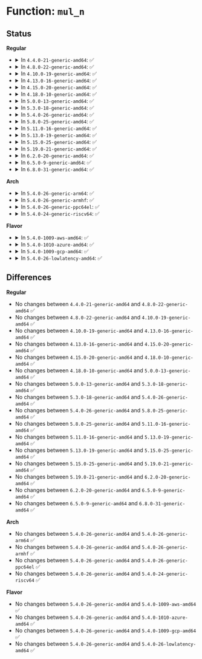 # Function: <code>mul_n</code>

## Status
<b>Regular</b>
<ul>
<li>
<details>
<summary>In <code>4.4.0-21-generic-amd64</code>: ✅</summary>

```c
void mul_n(mpi_ptr_t prodp, mpi_ptr_t up, mpi_ptr_t vp, mpi_size_t size, mpi_ptr_t tspace)
```

```json
{
  "name": "mul_n",
  "collision_type": "Unique Static",
  "inline_type": "No",
  "funcs": [
    {
      "addr": 18446744071583137248,
      "name": "mul_n",
      "external": false,
      "loc": "lib/mpi/mpih-mul.c:108",
      "file": "lib/mpi/mpih-mul.c",
      "inline": "seen, unknown",
      "caller_inline": [],
      "caller_func": [
        "lib/mpi/mpih-mul.c:mul_n",
        "lib/mpi/mpih-mul.c:mul_n",
        "lib/mpi/mpih-mul.c:mul_n",
        "lib/mpi/mpih-mul.c:mul_n",
        "lib/mpi/mpih-mul.c:mpihelp_mul_karatsuba_case",
        "lib/mpi/mpih-mul.c:mpihelp_mul_karatsuba_case"
      ]
    }
  ],
  "symbols": [
    {
      "addr": 18446744071583137248,
      "name": "mul_n",
      "section": ".text",
      "bind": "STB_LOCAL",
      "size": 894
    }
  ]
}
```
</details>
</li>
<li>
<details>
<summary>In <code>4.8.0-22-generic-amd64</code>: ✅</summary>

```c
void mul_n(mpi_ptr_t prodp, mpi_ptr_t up, mpi_ptr_t vp, mpi_size_t size, mpi_ptr_t tspace)
```

```json
{
  "name": "mul_n",
  "collision_type": "Unique Static",
  "inline_type": "No",
  "funcs": [
    {
      "addr": 18446744071583430992,
      "name": "mul_n",
      "external": false,
      "loc": "lib/mpi/mpih-mul.c:108",
      "file": "lib/mpi/mpih-mul.c",
      "inline": "seen, unknown",
      "caller_inline": [],
      "caller_func": [
        "lib/mpi/mpih-mul.c:mpihelp_mul_karatsuba_case",
        "lib/mpi/mpih-mul.c:mpihelp_mul_karatsuba_case",
        "lib/mpi/mpih-mul.c:mul_n",
        "lib/mpi/mpih-mul.c:mul_n",
        "lib/mpi/mpih-mul.c:mul_n",
        "lib/mpi/mpih-mul.c:mul_n"
      ]
    }
  ],
  "symbols": [
    {
      "addr": 18446744071583430992,
      "name": "mul_n",
      "section": ".text",
      "bind": "STB_LOCAL",
      "size": 980
    }
  ]
}
```
</details>
</li>
<li>
<details>
<summary>In <code>4.10.0-19-generic-amd64</code>: ✅</summary>

```c
void mul_n(mpi_ptr_t prodp, mpi_ptr_t up, mpi_ptr_t vp, mpi_size_t size, mpi_ptr_t tspace)
```

```json
{
  "name": "mul_n",
  "collision_type": "Unique Static",
  "inline_type": "No",
  "funcs": [
    {
      "addr": 18446744071583556640,
      "name": "mul_n",
      "external": false,
      "loc": "lib/mpi/mpih-mul.c:108",
      "file": "lib/mpi/mpih-mul.c",
      "inline": "seen, unknown",
      "caller_inline": [],
      "caller_func": [
        "lib/mpi/mpih-mul.c:mpihelp_mul_karatsuba_case",
        "lib/mpi/mpih-mul.c:mpihelp_mul_karatsuba_case",
        "lib/mpi/mpih-mul.c:mul_n",
        "lib/mpi/mpih-mul.c:mul_n",
        "lib/mpi/mpih-mul.c:mul_n",
        "lib/mpi/mpih-mul.c:mul_n"
      ]
    }
  ],
  "symbols": [
    {
      "addr": 18446744071583556640,
      "name": "mul_n",
      "section": ".text",
      "bind": "STB_LOCAL",
      "size": 980
    }
  ]
}
```
</details>
</li>
<li>
<details>
<summary>In <code>4.13.0-16-generic-amd64</code>: ✅</summary>

```c
void mul_n(mpi_ptr_t prodp, mpi_ptr_t up, mpi_ptr_t vp, mpi_size_t size, mpi_ptr_t tspace)
```

```json
{
  "name": "mul_n",
  "collision_type": "Unique Static",
  "inline_type": "No",
  "funcs": [
    {
      "addr": 18446744071583594480,
      "name": "mul_n",
      "external": false,
      "loc": "lib/mpi/mpih-mul.c:108",
      "file": "lib/mpi/mpih-mul.c",
      "inline": "seen, unknown",
      "caller_inline": [],
      "caller_func": [
        "lib/mpi/mpih-mul.c:mpihelp_mul_karatsuba_case",
        "lib/mpi/mpih-mul.c:mpihelp_mul_karatsuba_case",
        "lib/mpi/mpih-mul.c:mul_n",
        "lib/mpi/mpih-mul.c:mul_n",
        "lib/mpi/mpih-mul.c:mul_n",
        "lib/mpi/mpih-mul.c:mul_n"
      ]
    }
  ],
  "symbols": [
    {
      "addr": 18446744071583594480,
      "name": "mul_n",
      "section": ".text",
      "bind": "STB_LOCAL",
      "size": 948
    }
  ]
}
```
</details>
</li>
<li>
<details>
<summary>In <code>4.15.0-20-generic-amd64</code>: ✅</summary>

```c
void mul_n(mpi_ptr_t prodp, mpi_ptr_t up, mpi_ptr_t vp, mpi_size_t size, mpi_ptr_t tspace)
```

```json
{
  "name": "mul_n",
  "collision_type": "Unique Static",
  "inline_type": "No",
  "funcs": [
    {
      "addr": 18446744071583840624,
      "name": "mul_n",
      "external": false,
      "loc": "lib/mpi/mpih-mul.c:108",
      "file": "lib/mpi/mpih-mul.c",
      "inline": "seen, unknown",
      "caller_inline": [],
      "caller_func": [
        "lib/mpi/mpih-mul.c:mpihelp_mul_karatsuba_case",
        "lib/mpi/mpih-mul.c:mpihelp_mul_karatsuba_case",
        "lib/mpi/mpih-mul.c:mul_n",
        "lib/mpi/mpih-mul.c:mul_n",
        "lib/mpi/mpih-mul.c:mul_n",
        "lib/mpi/mpih-mul.c:mul_n"
      ]
    }
  ],
  "symbols": [
    {
      "addr": 18446744071583840624,
      "name": "mul_n",
      "section": ".text",
      "bind": "STB_LOCAL",
      "size": 948
    }
  ]
}
```
</details>
</li>
<li>
<details>
<summary>In <code>4.18.0-10-generic-amd64</code>: ✅</summary>

```c
void mul_n(mpi_ptr_t prodp, mpi_ptr_t up, mpi_ptr_t vp, mpi_size_t size, mpi_ptr_t tspace)
```

```json
{
  "name": "mul_n",
  "collision_type": "Unique Static",
  "inline_type": "No",
  "funcs": [
    {
      "addr": 18446744071584041136,
      "name": "mul_n",
      "external": false,
      "loc": "lib/mpi/mpih-mul.c:108",
      "file": "lib/mpi/mpih-mul.c",
      "inline": "seen, unknown",
      "caller_inline": [],
      "caller_func": [
        "lib/mpi/mpih-mul.c:mpihelp_mul_karatsuba_case",
        "lib/mpi/mpih-mul.c:mpihelp_mul_karatsuba_case",
        "lib/mpi/mpih-mul.c:mul_n",
        "lib/mpi/mpih-mul.c:mul_n",
        "lib/mpi/mpih-mul.c:mul_n",
        "lib/mpi/mpih-mul.c:mul_n"
      ]
    }
  ],
  "symbols": [
    {
      "addr": 18446744071584041136,
      "name": "mul_n",
      "section": ".text",
      "bind": "STB_LOCAL",
      "size": 907
    }
  ]
}
```
</details>
</li>
<li>
<details>
<summary>In <code>5.0.0-13-generic-amd64</code>: ✅</summary>

```c
void mul_n(mpi_ptr_t prodp, mpi_ptr_t up, mpi_ptr_t vp, mpi_size_t size, mpi_ptr_t tspace)
```

```json
{
  "name": "mul_n",
  "collision_type": "Unique Static",
  "inline_type": "No",
  "funcs": [
    {
      "addr": 18446744071584123920,
      "name": "mul_n",
      "external": false,
      "loc": "lib/mpi/mpih-mul.c:108",
      "file": "lib/mpi/mpih-mul.c",
      "inline": "seen, unknown",
      "caller_inline": [],
      "caller_func": [
        "lib/mpi/mpih-mul.c:mpihelp_mul_karatsuba_case",
        "lib/mpi/mpih-mul.c:mpihelp_mul_karatsuba_case",
        "lib/mpi/mpih-mul.c:mul_n",
        "lib/mpi/mpih-mul.c:mul_n",
        "lib/mpi/mpih-mul.c:mul_n",
        "lib/mpi/mpih-mul.c:mul_n"
      ]
    }
  ],
  "symbols": [
    {
      "addr": 18446744071584123920,
      "name": "mul_n",
      "section": ".text",
      "bind": "STB_LOCAL",
      "size": 907
    }
  ]
}
```
</details>
</li>
<li>
<details>
<summary>In <code>5.3.0-18-generic-amd64</code>: ✅</summary>

```c
void mul_n(mpi_ptr_t prodp, mpi_ptr_t up, mpi_ptr_t vp, mpi_size_t size, mpi_ptr_t tspace)
```

```json
{
  "name": "mul_n",
  "collision_type": "Unique Static",
  "inline_type": "No",
  "funcs": [
    {
      "addr": 18446744071584312624,
      "name": "mul_n",
      "external": false,
      "loc": "lib/mpi/mpih-mul.c:95",
      "file": "lib/mpi/mpih-mul.c",
      "inline": "seen, unknown",
      "caller_inline": [],
      "caller_func": [
        "lib/mpi/mpih-mul.c:mpihelp_mul_karatsuba_case",
        "lib/mpi/mpih-mul.c:mpihelp_mul_karatsuba_case",
        "lib/mpi/mpih-mul.c:mul_n",
        "lib/mpi/mpih-mul.c:mul_n",
        "lib/mpi/mpih-mul.c:mul_n",
        "lib/mpi/mpih-mul.c:mul_n"
      ]
    }
  ],
  "symbols": [
    {
      "addr": 18446744071584312624,
      "name": "mul_n",
      "section": ".text",
      "bind": "STB_LOCAL",
      "size": 940
    }
  ]
}
```
</details>
</li>
<li>
<details>
<summary>In <code>5.4.0-26-generic-amd64</code>: ✅</summary>

```c
void mul_n(mpi_ptr_t prodp, mpi_ptr_t up, mpi_ptr_t vp, mpi_size_t size, mpi_ptr_t tspace)
```

```json
{
  "name": "mul_n",
  "collision_type": "Unique Static",
  "inline_type": "No",
  "funcs": [
    {
      "addr": 18446744071584447312,
      "name": "mul_n",
      "external": false,
      "loc": "lib/mpi/mpih-mul.c:95",
      "file": "lib/mpi/mpih-mul.c",
      "inline": "seen, unknown",
      "caller_inline": [],
      "caller_func": [
        "lib/mpi/mpih-mul.c:mpihelp_mul_karatsuba_case",
        "lib/mpi/mpih-mul.c:mpihelp_mul_karatsuba_case",
        "lib/mpi/mpih-mul.c:mul_n",
        "lib/mpi/mpih-mul.c:mul_n",
        "lib/mpi/mpih-mul.c:mul_n",
        "lib/mpi/mpih-mul.c:mul_n"
      ]
    }
  ],
  "symbols": [
    {
      "addr": 18446744071584447312,
      "name": "mul_n",
      "section": ".text",
      "bind": "STB_LOCAL",
      "size": 940
    }
  ]
}
```
</details>
</li>
<li>
<details>
<summary>In <code>5.8.0-25-generic-amd64</code>: ✅</summary>

```c
void mul_n(mpi_ptr_t prodp, mpi_ptr_t up, mpi_ptr_t vp, mpi_size_t size, mpi_ptr_t tspace)
```

```json
{
  "name": "mul_n",
  "collision_type": "Unique Static",
  "inline_type": "No",
  "funcs": [
    {
      "addr": 18446744071585010704,
      "name": "mul_n",
      "external": false,
      "loc": "lib/mpi/mpih-mul.c:95",
      "file": "lib/mpi/mpih-mul.c",
      "inline": "seen, unknown",
      "caller_inline": [],
      "caller_func": [
        "lib/mpi/mpih-mul.c:mpihelp_mul_karatsuba_case",
        "lib/mpi/mpih-mul.c:mpihelp_mul_karatsuba_case",
        "lib/mpi/mpih-mul.c:mul_n",
        "lib/mpi/mpih-mul.c:mul_n",
        "lib/mpi/mpih-mul.c:mul_n",
        "lib/mpi/mpih-mul.c:mul_n"
      ]
    }
  ],
  "symbols": [
    {
      "addr": 18446744071585010704,
      "name": "mul_n",
      "section": ".text",
      "bind": "STB_LOCAL",
      "size": 940
    }
  ]
}
```
</details>
</li>
<li>
<details>
<summary>In <code>5.11.0-16-generic-amd64</code>: ✅</summary>

```c
void mul_n(mpi_ptr_t prodp, mpi_ptr_t up, mpi_ptr_t vp, mpi_size_t size, mpi_ptr_t tspace)
```

```json
{
  "name": "mul_n",
  "collision_type": "Unique Static",
  "inline_type": "No",
  "funcs": [
    {
      "addr": 18446744071585157984,
      "name": "mul_n",
      "external": false,
      "loc": "lib/mpi/mpih-mul.c:95",
      "file": "lib/mpi/mpih-mul.c",
      "inline": "seen, unknown",
      "caller_inline": [],
      "caller_func": [
        "lib/mpi/mpih-mul.c:mpihelp_mul_karatsuba_case",
        "lib/mpi/mpih-mul.c:mpihelp_mul_karatsuba_case",
        "lib/mpi/mpih-mul.c:mpihelp_mul_n",
        "lib/mpi/mpih-mul.c:mul_n",
        "lib/mpi/mpih-mul.c:mul_n",
        "lib/mpi/mpih-mul.c:mul_n",
        "lib/mpi/mpih-mul.c:mul_n"
      ]
    }
  ],
  "symbols": [
    {
      "addr": 18446744071585157984,
      "name": "mul_n",
      "section": ".text",
      "bind": "STB_LOCAL",
      "size": 945
    }
  ]
}
```
</details>
</li>
<li>
<details>
<summary>In <code>5.13.0-19-generic-amd64</code>: ✅</summary>

```c
void mul_n(mpi_ptr_t prodp, mpi_ptr_t up, mpi_ptr_t vp, mpi_size_t size, mpi_ptr_t tspace)
```

```json
{
  "name": "mul_n",
  "collision_type": "Unique Static",
  "inline_type": "No",
  "funcs": [
    {
      "addr": 18446744071585038528,
      "name": "mul_n",
      "external": false,
      "loc": "lib/mpi/mpih-mul.c:95",
      "file": "lib/mpi/mpih-mul.c",
      "inline": "seen, unknown",
      "caller_inline": [],
      "caller_func": [
        "lib/mpi/mpih-mul.c:mpihelp_mul_karatsuba_case",
        "lib/mpi/mpih-mul.c:mpihelp_mul_karatsuba_case",
        "lib/mpi/mpih-mul.c:mpihelp_mul_n",
        "lib/mpi/mpih-mul.c:mul_n",
        "lib/mpi/mpih-mul.c:mul_n",
        "lib/mpi/mpih-mul.c:mul_n",
        "lib/mpi/mpih-mul.c:mul_n"
      ]
    }
  ],
  "symbols": [
    {
      "addr": 18446744071585038528,
      "name": "mul_n",
      "section": ".text",
      "bind": "STB_LOCAL",
      "size": 939
    }
  ]
}
```
</details>
</li>
<li>
<details>
<summary>In <code>5.15.0-25-generic-amd64</code>: ✅</summary>

```c
void mul_n(mpi_ptr_t prodp, mpi_ptr_t up, mpi_ptr_t vp, mpi_size_t size, mpi_ptr_t tspace)
```

```json
{
  "name": "mul_n",
  "collision_type": "Unique Static",
  "inline_type": "No",
  "funcs": [
    {
      "addr": 18446744071585481824,
      "name": "mul_n",
      "external": false,
      "loc": "lib/mpi/mpih-mul.c:95",
      "file": "lib/mpi/mpih-mul.c",
      "inline": "seen, unknown",
      "caller_inline": [],
      "caller_func": [
        "lib/mpi/mpih-mul.c:mpihelp_mul_karatsuba_case",
        "lib/mpi/mpih-mul.c:mpihelp_mul_karatsuba_case",
        "lib/mpi/mpih-mul.c:mpihelp_mul_n",
        "lib/mpi/mpih-mul.c:mul_n",
        "lib/mpi/mpih-mul.c:mul_n",
        "lib/mpi/mpih-mul.c:mul_n",
        "lib/mpi/mpih-mul.c:mul_n"
      ]
    }
  ],
  "symbols": [
    {
      "addr": 18446744071585481824,
      "name": "mul_n",
      "section": ".text",
      "bind": "STB_LOCAL",
      "size": 939
    }
  ]
}
```
</details>
</li>
<li>
<details>
<summary>In <code>5.19.0-21-generic-amd64</code>: ✅</summary>

```c
void mul_n(mpi_ptr_t prodp, mpi_ptr_t up, mpi_ptr_t vp, mpi_size_t size, mpi_ptr_t tspace)
```

```json
{
  "name": "mul_n",
  "collision_type": "Unique Static",
  "inline_type": "No",
  "funcs": [
    {
      "addr": 18446744071586625744,
      "name": "mul_n",
      "external": false,
      "loc": "lib/mpi/mpih-mul.c:95",
      "file": "lib/mpi/mpih-mul.c",
      "inline": "seen, unknown",
      "caller_inline": [],
      "caller_func": [
        "lib/mpi/mpih-mul.c:mpihelp_mul_karatsuba_case",
        "lib/mpi/mpih-mul.c:mpihelp_mul_karatsuba_case",
        "lib/mpi/mpih-mul.c:mpihelp_mul_n",
        "lib/mpi/mpih-mul.c:mul_n",
        "lib/mpi/mpih-mul.c:mul_n",
        "lib/mpi/mpih-mul.c:mul_n",
        "lib/mpi/mpih-mul.c:mul_n"
      ]
    }
  ],
  "symbols": [
    {
      "addr": 18446744071586625744,
      "name": "mul_n",
      "section": ".text",
      "bind": "STB_LOCAL",
      "size": 986
    }
  ]
}
```
</details>
</li>
<li>
<details>
<summary>In <code>6.2.0-20-generic-amd64</code>: ✅</summary>

```c
void mul_n(mpi_ptr_t prodp, mpi_ptr_t up, mpi_ptr_t vp, mpi_size_t size, mpi_ptr_t tspace)
```

```json
{
  "name": "mul_n",
  "collision_type": "Unique Static",
  "inline_type": "No",
  "funcs": [
    {
      "addr": 18446744071587868480,
      "name": "mul_n",
      "external": false,
      "loc": "lib/mpi/mpih-mul.c:95",
      "file": "lib/mpi/mpih-mul.c",
      "inline": "seen, unknown",
      "caller_inline": [],
      "caller_func": [
        "lib/mpi/mpih-mul.c:mpihelp_mul_karatsuba_case",
        "lib/mpi/mpih-mul.c:mpihelp_mul_karatsuba_case",
        "lib/mpi/mpih-mul.c:mpihelp_mul_n",
        "lib/mpi/mpih-mul.c:mul_n",
        "lib/mpi/mpih-mul.c:mul_n",
        "lib/mpi/mpih-mul.c:mul_n",
        "lib/mpi/mpih-mul.c:mul_n"
      ]
    }
  ],
  "symbols": [
    {
      "addr": 18446744071587868480,
      "name": "mul_n",
      "section": ".text",
      "bind": "STB_LOCAL",
      "size": 986
    }
  ]
}
```
</details>
</li>
<li>
<details>
<summary>In <code>6.5.0-9-generic-amd64</code>: ✅</summary>

```c
void mul_n(mpi_ptr_t prodp, mpi_ptr_t up, mpi_ptr_t vp, mpi_size_t size, mpi_ptr_t tspace)
```

```json
{
  "name": "mul_n",
  "collision_type": "Unique Static",
  "inline_type": "No",
  "funcs": [
    {
      "addr": 18446744071588140368,
      "name": "mul_n",
      "external": false,
      "loc": "lib/mpi/mpih-mul.c:95",
      "file": "lib/mpi/mpih-mul.c",
      "inline": "seen, unknown",
      "caller_inline": [],
      "caller_func": [
        "lib/mpi/mpih-mul.c:mpihelp_mul_karatsuba_case",
        "lib/mpi/mpih-mul.c:mpihelp_mul_karatsuba_case",
        "lib/mpi/mpih-mul.c:mpihelp_mul_n",
        "lib/mpi/mpih-mul.c:mul_n",
        "lib/mpi/mpih-mul.c:mul_n",
        "lib/mpi/mpih-mul.c:mul_n",
        "lib/mpi/mpih-mul.c:mul_n"
      ]
    }
  ],
  "symbols": [
    {
      "addr": 18446744071588140368,
      "name": "mul_n",
      "section": ".text",
      "bind": "STB_LOCAL",
      "size": 986
    }
  ]
}
```
</details>
</li>
<li>
<details>
<summary>In <code>6.8.0-31-generic-amd64</code>: ✅</summary>

```c
void mul_n(mpi_ptr_t prodp, mpi_ptr_t up, mpi_ptr_t vp, mpi_size_t size, mpi_ptr_t tspace)
```

```json
{
  "name": "mul_n",
  "collision_type": "Unique Static",
  "inline_type": "No",
  "funcs": [
    {
      "addr": 18446744071587709216,
      "name": "mul_n",
      "external": false,
      "loc": "lib/crypto/mpi/mpih-mul.c:95",
      "file": "lib/crypto/mpi/mpih-mul.c",
      "inline": "seen, unknown",
      "caller_inline": [],
      "caller_func": [
        "lib/crypto/mpi/mpih-mul.c:mpihelp_mul_karatsuba_case",
        "lib/crypto/mpi/mpih-mul.c:mpihelp_mul_karatsuba_case",
        "lib/crypto/mpi/mpih-mul.c:mpihelp_mul_n",
        "lib/crypto/mpi/mpih-mul.c:mul_n",
        "lib/crypto/mpi/mpih-mul.c:mul_n",
        "lib/crypto/mpi/mpih-mul.c:mul_n",
        "lib/crypto/mpi/mpih-mul.c:mul_n"
      ]
    }
  ],
  "symbols": [
    {
      "addr": 18446744071587709216,
      "name": "mul_n",
      "section": ".text",
      "bind": "STB_LOCAL",
      "size": 986
    }
  ]
}
```
</details>
</li>
</ul>
<b>Arch</b>
<ul>
<li>
<details>
<summary>In <code>5.4.0-26-generic-arm64</code>: ✅</summary>

```c
void mul_n(mpi_ptr_t prodp, mpi_ptr_t up, mpi_ptr_t vp, mpi_size_t size, mpi_ptr_t tspace)
```

```json
{
  "name": "mul_n",
  "collision_type": "Unique Static",
  "inline_type": "No",
  "funcs": [
    {
      "addr": 18446603336496333560,
      "name": "mul_n",
      "external": false,
      "loc": "lib/mpi/mpih-mul.c:95",
      "file": "lib/mpi/mpih-mul.c",
      "inline": "seen, unknown",
      "caller_inline": [],
      "caller_func": [
        "lib/mpi/mpih-mul.c:mpihelp_mul_karatsuba_case",
        "lib/mpi/mpih-mul.c:mpihelp_mul_karatsuba_case",
        "lib/mpi/mpih-mul.c:mul_n",
        "lib/mpi/mpih-mul.c:mul_n",
        "lib/mpi/mpih-mul.c:mul_n",
        "lib/mpi/mpih-mul.c:mul_n"
      ]
    }
  ],
  "symbols": [
    {
      "addr": 18446603336496333560,
      "name": "mul_n",
      "section": ".text",
      "bind": "STB_LOCAL",
      "size": 1028
    }
  ]
}
```
</details>
</li>
<li>
<details>
<summary>In <code>5.4.0-26-generic-armhf</code>: ✅</summary>

```c
void mul_n(mpi_ptr_t prodp, mpi_ptr_t up, mpi_ptr_t vp, mpi_size_t size, mpi_ptr_t tspace)
```

```json
{
  "name": "mul_n",
  "collision_type": "Unique Static",
  "inline_type": "No",
  "funcs": [
    {
      "addr": 3229666736,
      "name": "mul_n",
      "external": false,
      "loc": "lib/mpi/mpih-mul.c:95",
      "file": "lib/mpi/mpih-mul.c",
      "inline": "seen, unknown",
      "caller_inline": [],
      "caller_func": [
        "lib/mpi/mpih-mul.c:mpihelp_mul_karatsuba_case",
        "lib/mpi/mpih-mul.c:mpihelp_mul_karatsuba_case",
        "lib/mpi/mpih-mul.c:mul_n",
        "lib/mpi/mpih-mul.c:mul_n",
        "lib/mpi/mpih-mul.c:mul_n",
        "lib/mpi/mpih-mul.c:mul_n"
      ]
    }
  ],
  "symbols": [
    {
      "addr": 3229666736,
      "name": "mul_n",
      "section": ".text",
      "bind": "STB_LOCAL",
      "size": 992
    }
  ]
}
```
</details>
</li>
<li>
<details>
<summary>In <code>5.4.0-26-generic-ppc64el</code>: ✅</summary>

```c
void mul_n(mpi_ptr_t prodp, mpi_ptr_t up, mpi_ptr_t vp, mpi_size_t size, mpi_ptr_t tspace)
```

```json
{
  "name": "mul_n",
  "collision_type": "Unique Static",
  "inline_type": "No",
  "funcs": [
    {
      "addr": 13835058055290654912,
      "name": "mul_n",
      "external": false,
      "loc": "lib/mpi/mpih-mul.c:95",
      "file": "lib/mpi/mpih-mul.c",
      "inline": "seen, unknown",
      "caller_inline": [],
      "caller_func": [
        "lib/mpi/mpih-mul.c:mpihelp_mul_karatsuba_case",
        "lib/mpi/mpih-mul.c:mpihelp_mul_karatsuba_case",
        "lib/mpi/mpih-mul.c:mul_n",
        "lib/mpi/mpih-mul.c:mul_n",
        "lib/mpi/mpih-mul.c:mul_n",
        "lib/mpi/mpih-mul.c:mul_n"
      ]
    }
  ],
  "symbols": [
    {
      "addr": 13835058055290654912,
      "name": "mul_n",
      "section": ".text",
      "bind": "STB_LOCAL",
      "size": 1340
    }
  ]
}
```
</details>
</li>
<li>
<details>
<summary>In <code>5.4.0-24-generic-riscv64</code>: ✅</summary>

```c
void mul_n(mpi_ptr_t prodp, mpi_ptr_t up, mpi_ptr_t vp, mpi_size_t size, mpi_ptr_t tspace)
```

```json
{
  "name": "mul_n",
  "collision_type": "Unique Static",
  "inline_type": "No",
  "funcs": [
    {
      "addr": 18446743936275384420,
      "name": "mul_n",
      "external": false,
      "loc": "lib/mpi/mpih-mul.c:95",
      "file": "lib/mpi/mpih-mul.c",
      "inline": "seen, unknown",
      "caller_inline": [],
      "caller_func": [
        "lib/mpi/mpih-mul.c:mpihelp_mul_karatsuba_case",
        "lib/mpi/mpih-mul.c:mpihelp_mul_karatsuba_case",
        "lib/mpi/mpih-mul.c:mul_n",
        "lib/mpi/mpih-mul.c:mul_n",
        "lib/mpi/mpih-mul.c:mul_n",
        "lib/mpi/mpih-mul.c:mul_n"
      ]
    }
  ],
  "symbols": [
    {
      "addr": 18446743936275384420,
      "name": "mul_n",
      "section": ".text",
      "bind": "STB_LOCAL",
      "size": 854
    }
  ]
}
```
</details>
</li>
</ul>
<b>Flavor</b>
<ul>
<li>
<details>
<summary>In <code>5.4.0-1009-aws-amd64</code>: ✅</summary>

```c
void mul_n(mpi_ptr_t prodp, mpi_ptr_t up, mpi_ptr_t vp, mpi_size_t size, mpi_ptr_t tspace)
```

```json
{
  "name": "mul_n",
  "collision_type": "Unique Static",
  "inline_type": "No",
  "funcs": [
    {
      "addr": 18446744071584416048,
      "name": "mul_n",
      "external": false,
      "loc": "lib/mpi/mpih-mul.c:95",
      "file": "lib/mpi/mpih-mul.c",
      "inline": "seen, unknown",
      "caller_inline": [],
      "caller_func": [
        "lib/mpi/mpih-mul.c:mpihelp_mul_karatsuba_case",
        "lib/mpi/mpih-mul.c:mpihelp_mul_karatsuba_case",
        "lib/mpi/mpih-mul.c:mul_n",
        "lib/mpi/mpih-mul.c:mul_n",
        "lib/mpi/mpih-mul.c:mul_n",
        "lib/mpi/mpih-mul.c:mul_n"
      ]
    }
  ],
  "symbols": [
    {
      "addr": 18446744071584416048,
      "name": "mul_n",
      "section": ".text",
      "bind": "STB_LOCAL",
      "size": 940
    }
  ]
}
```
</details>
</li>
<li>
<details>
<summary>In <code>5.4.0-1010-azure-amd64</code>: ✅</summary>

```c
void mul_n(mpi_ptr_t prodp, mpi_ptr_t up, mpi_ptr_t vp, mpi_size_t size, mpi_ptr_t tspace)
```

```json
{
  "name": "mul_n",
  "collision_type": "Unique Static",
  "inline_type": "No",
  "funcs": [
    {
      "addr": 18446744071584351248,
      "name": "mul_n",
      "external": false,
      "loc": "lib/mpi/mpih-mul.c:95",
      "file": "lib/mpi/mpih-mul.c",
      "inline": "seen, unknown",
      "caller_inline": [],
      "caller_func": [
        "lib/mpi/mpih-mul.c:mpihelp_mul_karatsuba_case",
        "lib/mpi/mpih-mul.c:mpihelp_mul_karatsuba_case",
        "lib/mpi/mpih-mul.c:mul_n",
        "lib/mpi/mpih-mul.c:mul_n",
        "lib/mpi/mpih-mul.c:mul_n",
        "lib/mpi/mpih-mul.c:mul_n"
      ]
    }
  ],
  "symbols": [
    {
      "addr": 18446744071584351248,
      "name": "mul_n",
      "section": ".text",
      "bind": "STB_LOCAL",
      "size": 940
    }
  ]
}
```
</details>
</li>
<li>
<details>
<summary>In <code>5.4.0-1009-gcp-amd64</code>: ✅</summary>

```c
void mul_n(mpi_ptr_t prodp, mpi_ptr_t up, mpi_ptr_t vp, mpi_size_t size, mpi_ptr_t tspace)
```

```json
{
  "name": "mul_n",
  "collision_type": "Unique Static",
  "inline_type": "No",
  "funcs": [
    {
      "addr": 18446744071584398960,
      "name": "mul_n",
      "external": false,
      "loc": "lib/mpi/mpih-mul.c:95",
      "file": "lib/mpi/mpih-mul.c",
      "inline": "seen, unknown",
      "caller_inline": [],
      "caller_func": [
        "lib/mpi/mpih-mul.c:mpihelp_mul_karatsuba_case",
        "lib/mpi/mpih-mul.c:mpihelp_mul_karatsuba_case",
        "lib/mpi/mpih-mul.c:mul_n",
        "lib/mpi/mpih-mul.c:mul_n",
        "lib/mpi/mpih-mul.c:mul_n",
        "lib/mpi/mpih-mul.c:mul_n"
      ]
    }
  ],
  "symbols": [
    {
      "addr": 18446744071584398960,
      "name": "mul_n",
      "section": ".text",
      "bind": "STB_LOCAL",
      "size": 940
    }
  ]
}
```
</details>
</li>
<li>
<details>
<summary>In <code>5.4.0-26-lowlatency-amd64</code>: ✅</summary>

```c
void mul_n(mpi_ptr_t prodp, mpi_ptr_t up, mpi_ptr_t vp, mpi_size_t size, mpi_ptr_t tspace)
```

```json
{
  "name": "mul_n",
  "collision_type": "Unique Static",
  "inline_type": "No",
  "funcs": [
    {
      "addr": 18446744071584505024,
      "name": "mul_n",
      "external": false,
      "loc": "lib/mpi/mpih-mul.c:95",
      "file": "lib/mpi/mpih-mul.c",
      "inline": "seen, unknown",
      "caller_inline": [],
      "caller_func": [
        "lib/mpi/mpih-mul.c:mpihelp_mul_karatsuba_case",
        "lib/mpi/mpih-mul.c:mpihelp_mul_karatsuba_case",
        "lib/mpi/mpih-mul.c:mul_n",
        "lib/mpi/mpih-mul.c:mul_n",
        "lib/mpi/mpih-mul.c:mul_n",
        "lib/mpi/mpih-mul.c:mul_n"
      ]
    }
  ],
  "symbols": [
    {
      "addr": 18446744071584505024,
      "name": "mul_n",
      "section": ".text",
      "bind": "STB_LOCAL",
      "size": 940
    }
  ]
}
```
</details>
</li>
</ul>

## Differences
<b>Regular</b>
<ul>
<li>
No changes between <code>4.4.0-21-generic-amd64</code> and <code>4.8.0-22-generic-amd64</code> ✅
</li>
<li>
No changes between <code>4.8.0-22-generic-amd64</code> and <code>4.10.0-19-generic-amd64</code> ✅
</li>
<li>
No changes between <code>4.10.0-19-generic-amd64</code> and <code>4.13.0-16-generic-amd64</code> ✅
</li>
<li>
No changes between <code>4.13.0-16-generic-amd64</code> and <code>4.15.0-20-generic-amd64</code> ✅
</li>
<li>
No changes between <code>4.15.0-20-generic-amd64</code> and <code>4.18.0-10-generic-amd64</code> ✅
</li>
<li>
No changes between <code>4.18.0-10-generic-amd64</code> and <code>5.0.0-13-generic-amd64</code> ✅
</li>
<li>
No changes between <code>5.0.0-13-generic-amd64</code> and <code>5.3.0-18-generic-amd64</code> ✅
</li>
<li>
No changes between <code>5.3.0-18-generic-amd64</code> and <code>5.4.0-26-generic-amd64</code> ✅
</li>
<li>
No changes between <code>5.4.0-26-generic-amd64</code> and <code>5.8.0-25-generic-amd64</code> ✅
</li>
<li>
No changes between <code>5.8.0-25-generic-amd64</code> and <code>5.11.0-16-generic-amd64</code> ✅
</li>
<li>
No changes between <code>5.11.0-16-generic-amd64</code> and <code>5.13.0-19-generic-amd64</code> ✅
</li>
<li>
No changes between <code>5.13.0-19-generic-amd64</code> and <code>5.15.0-25-generic-amd64</code> ✅
</li>
<li>
No changes between <code>5.15.0-25-generic-amd64</code> and <code>5.19.0-21-generic-amd64</code> ✅
</li>
<li>
No changes between <code>5.19.0-21-generic-amd64</code> and <code>6.2.0-20-generic-amd64</code> ✅
</li>
<li>
No changes between <code>6.2.0-20-generic-amd64</code> and <code>6.5.0-9-generic-amd64</code> ✅
</li>
<li>
No changes between <code>6.5.0-9-generic-amd64</code> and <code>6.8.0-31-generic-amd64</code> ✅
</li>
</ul>
<b>Arch</b>
<ul>
<li>
No changes between <code>5.4.0-26-generic-amd64</code> and <code>5.4.0-26-generic-arm64</code> ✅
</li>
<li>
No changes between <code>5.4.0-26-generic-amd64</code> and <code>5.4.0-26-generic-armhf</code> ✅
</li>
<li>
No changes between <code>5.4.0-26-generic-amd64</code> and <code>5.4.0-26-generic-ppc64el</code> ✅
</li>
<li>
No changes between <code>5.4.0-26-generic-amd64</code> and <code>5.4.0-24-generic-riscv64</code> ✅
</li>
</ul>
<b>Flavor</b>
<ul>
<li>
No changes between <code>5.4.0-26-generic-amd64</code> and <code>5.4.0-1009-aws-amd64</code> ✅
</li>
<li>
No changes between <code>5.4.0-26-generic-amd64</code> and <code>5.4.0-1010-azure-amd64</code> ✅
</li>
<li>
No changes between <code>5.4.0-26-generic-amd64</code> and <code>5.4.0-1009-gcp-amd64</code> ✅
</li>
<li>
No changes between <code>5.4.0-26-generic-amd64</code> and <code>5.4.0-26-lowlatency-amd64</code> ✅
</li>
</ul>
